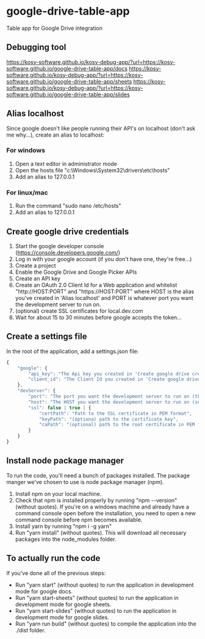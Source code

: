 # google-drive-table-app
Table app for Google Drive integration

## Debugging tool

https://kosy-software.github.io/kosy-debug-app/?url=https://kosy-software.github.io/google-drive-table-app/docs
https://kosy-software.github.io/kosy-debug-app/?url=https://kosy-software.github.io/google-drive-table-app/sheets
https://kosy-software.github.io/kosy-debug-app/?url=https://kosy-software.github.io/google-drive-table-app/slides


## Alias localhost
Since google doesn't like people running their API's on localhost (don't ask me why...), create an alias to localhost:

### For windows
1) Open a text editor in administrator mode
2) Open the hosts file "c:\Windows\System32\drivers\etc\hosts"
3) Add an alias to 127.0.0.1

### For linux/mac
1) Run the command "sudo nano /etc/hosts"
2) Add an alias to 127.0.0.1

## Create google drive credentials
1) Start the google developer console (https://console.developers.google.com/)
2) Log in with your google account (if you don't have one, they're free...)
3) Create a project
4) Enable the Google Drive and Google Picker APIs
5) Create an API key
6) Create an OAuth 2.0 Client Id for a Web application and whitelist "http://HOST:PORT" and "https://HOST:PORT" where HOST is the alias you've created in 'Alias localhost' and PORT is whatever port you want the development server to run on.
7) (optional) create SSL certificates for local.dev.com
8) Wait for about 15 to 30 minutes before google accepts the token...

## Create a settings file

In the root of the application, add a settings.json file:

```Typescript
{
    "google": {
        "api_key": "The Api key you created in 'Create google drive credentials' step 5",
        "client_id": "The Client Id you created in 'Create google drive credentials' step 6"
    },
    "devServer": {
        "port": "The port you want the development server to run on (this needs to be the PORT of the url  you've whitelisted in 'Create google drive credentials' step 6)",
        "host": "The HOST you want the development server to run on (see 'Alias localhost')",
        "ssl": false | true | { 
            "certPath": "Path to the SSL certificate in PEM format",
            "keyPath": "(optiona) path to the certificate key", 
            "caPath": "(optional) path to the root certificate in PEM format"
        }
    }
}
```

## Install node package manager
To run the code, you'll need a bunch of packages installed. The package manger we've chosen to use is node package manager (npm).
1) Install npm on your local machine.
2) Check that npm is installed properly by running "npm --version" (without quotes). If you're on a windows machine and already have a command console open before the installation, you need to open a new command console before npm becomes available.
3) Install yarn by running "npm i -g yarn"
4) Run "yarn install" (without quotes). This will download all necessary packages into the node_modules folder.

## To actually run the code
If you've done all of the previous steps:

- Run "yarn start" (without quotes) to run the application in development mode for google docs.
- Run "yarn start-sheets" (without quotes) to run the application in development mode for google sheets.
- Run "yarn start-slides" (without quotes) to run the application in development mode for google slides.
- Run "yarn run build" (without quotes) to compile the application into the ./dist folder.